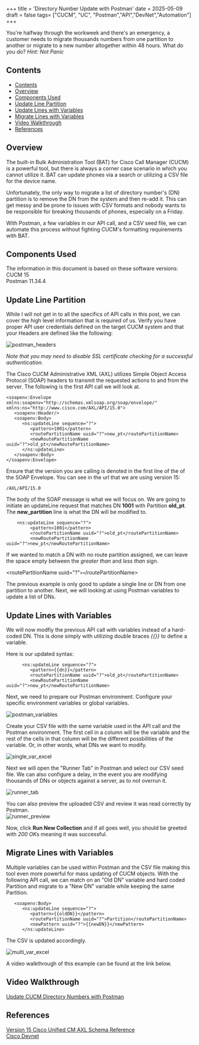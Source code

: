 +++
title = 'Directory Number Update with Postman'
date = 2025-05-09
draft = false
tags= ["CUCM", "UC", "Postman","API","DevNet","Automation"]
+++

You're halfway through the workweek and there's an emergency, a customer needs to migrate thousands numbers from one partition to another or migrate to a new number altogether within 48 hours. What do you do? *Hint: Not Panic*

<!--more-->

## Contents
- [Contents](#contents)
- [Overview](#overview)
- [Components Used](#components-used)
- [Update Line Partition](#update-line-partition)
- [Update Lines with Variables](#update-lines-with-variables)
- [Migrate Lines with Variables](#migrate-lines-with-variables)
- [Video Walkthrough](#video-walkthrough)
- [References](#references)


## Overview
The built-in Bulk Administration Tool (BAT) for Cisco Call Manager (CUCM) is a powerful tool, but there is always a corner case scenario in which you cannot utilize it. BAT can update phones via a search or utilizing a CSV file for the device name.  

Unfortunately, the only way to migrate a list of directory number's (DN) partition is to remove the DN from the system and then re-add it. This can get messy and be prone to issues with CSV formats and nobody wants to be responsible for breaking thousands of phones, especially on a Friday.

With Postman, a few variables in our API call, and a CSV seed file, we can automate this process without fighting CUCM's formatting requirements with BAT.

## Components Used
The information in this document is based on these software versions:  
 CUCM 15  
 Postman 11.34.4

## Update Line Partition
While I will not get in to all the specifics of API calls in this post, we can cover the high level information that is required of us.
Verify you have proper API user credentials defined on the target CUCM system and that your Headers are defined like the following:  

![postman_headers](/post/images/postman_headers.png) 

*Note that you may need to disable SSL certificate checking for a successful authentication.*

The Cisco CUCM Administrative XML (AXL) utilizes Simple Object Access Protocol (SOAP) headers to transmit the requested actions to and from the server. The following is the first API call we will look at. 

```
<soapenv:Envelope xmlns:soapenv="http://schemas.xmlsoap.org/soap/envelope/" xmlns:ns="http://www.cisco.com/AXL/API/15.0">
   <soapenv:Header/>
   <soapenv:Body>
      <ns:updateLine sequence="?">
         <pattern>1001</pattern>
         <routePartitionName uuid="?">new_pt</routePartitionName>
         <newRoutePartitionName uuid="?">old_pt</newRoutePartitionName>
      </ns:updateLine>
   </soapenv:Body>
</soapenv:Envelope>
```

Ensure that the version you are calling is denoted in the first line of the of the SOAP Envelope. You can see in the url that we are using version 15:  
```
/AXL/API/15.0
```   


The body of the SOAP message is what we will focus on. We are going to initiate an updateLine request that matches DN **1001** with Partition **old_pt**. The **new_partition** line is what the DN will be modified to.
```
    <ns:updateLine sequence="?">
         <pattern>1001</pattern>
         <routePartitionName uuid="?">old_pt</routePartitionName>
         <newRoutePartitionName uuid="?">new_pt</newRoutePartitionName>
```   

  If we wanted to match a DN with no route partition assigned, we can leave the space empty between the _greater than_ and _less than_ sign.  


<routePartitionName uuid="?"```><```/routePartitionName>

The previous example is only good to update a single line or DN from one partition to another. Next, we will looking at using Postman variables to update a list of DNs.  

## Update Lines with Variables

We will now modfiy the previous API call with variables instead of a hard-coded DN. This is done simply with utilizing double braces *{{}}* to define a variable.

Here is our updated syntax:
```
      <ns:updateLine sequence="?">
         <pattern>{{dn}}</pattern>
         <routePartitionName uuid="?">old_pt</routePartitionName>
         <newRoutePartitionName uuid="?">new_pt</newRoutePartitionName>
```


Next, we need to prepare our Postman environment. Configure your specific environment variables or global variables.  


![postman_variables](https://github.com/RMProfit/blog/blob/main/content/post/images/postman_variables.png?raw=true)

Create your CSV file with the same variable used in the API call and the Postman environment. The first cell in a column will be the variable and the rest of the cells in that column will be the different possbilities of the variable. Or, in other words, what DNs we want to modify.

![single_var_excel](https://github.com/RMProfit/blog/blob/main/content/post/images/single_var_excel.png?raw=true)

Next we will open the "Runner Tab" in Postman and select our CSV seed file. We can also configure a delay, in the event you are modifying thousands of DNs or objects against a server, as to not overrun it.  

![runner_tab](https://github.com/RMProfit/blog/blob/main/content/post/images/runner_tab.png?raw=true)  

You can also preview the uploaded CSV and review it was read correctly by Postman.  
![runner_preview](https://github.com/RMProfit/blog/blob/main/content/post/images/runner_preview.png?raw=true)

Now, click **Run New Collection** and if all goes well, you should be greeted with *200 OK*s meaning it was successful.

## Migrate Lines with Variables
Multiple variables can be used within Postman and the CSV file making this tool even more powerful for mass updating of CUCM objects. With the following API call, we can match on an "Old DN" variable and hard coded Partition and migrate to a "New DN" variable while keeping the same Partition.
```
   <soapenv:Body>
      <ns:updateLine sequence="?">
         <pattern>{{oldDN}}</pattern>
         <routePartitionName uuid="?">Partition</routePartitionName>
         <newPattern uuid="?">{{newDN}}</newPattern>
      </ns:updateLine>
```
The CSV is updated accordingly.

![multi_var_excel](https://github.com/RMProfit/blog/blob/main/content/post/images/multi_var_excel.png?raw=true)

 A video walkthrough of this example can be found at the link below.  


## Video Walkthrough
[Update CUCM Directory Numbers with Postman](https://youtu.be/TDrmnm_ZtiY?si=UU7f2-y4DA-lGETd)

## References
[Version 15 Cisco Unified CM AXL Schema Reference](https://developer.cisco.com/docs/axl-schema-reference/)  
[Cisco Devnet](https://developer.cisco.com/)